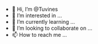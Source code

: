- 👋 Hi, I’m @Tuvines
- 👀 I’m interested in ...
- 🌱 I’m currently learning ...
- 💞️ I’m looking to collaborate on ...
- 📫 How to reach me ...

<!---
Tuvines/Tuvines is a ✨ special ✨ repository because its `README.md` (this file) appears on your GitHub profile.
You can click the Preview link to take a look at your changes.
--->
